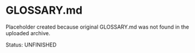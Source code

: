 # GLOSSARY.md

Placeholder created because original GLOSSARY.md was not found in the uploaded archive.

Status: UNFINISHED
